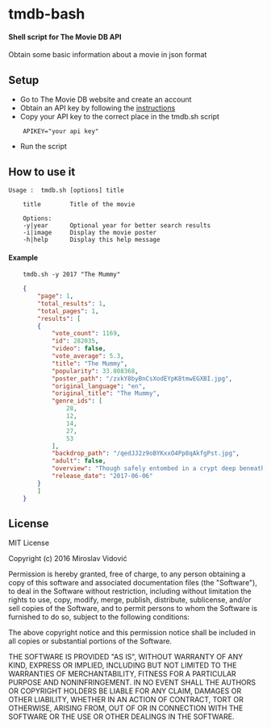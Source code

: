 # tmdb-bash
#### Shell script for The Movie DB API

Obtain some basic information about a movie in json format

## Setup
- Go to The Movie DB website and create an account
- Obtain an API key by following the [instructions](https://www.themoviedb.org/faq/api)
- Copy your API key to the correct place in the tmdb.sh script 
```shell
    APIKEY="your api key"
```
- Run the script

## How to use it
```
Usage :  tmdb.sh [options] title

    title        Title of the movie

    Options:
    -y|year      Optional year for better search results
    -i|image     Display the movie poster
    -h|help      Display this help message
```

#### Example
```shell
    tmdb.sh -y 2017 "The Mummy"    
```

```json
    {
        "page": 1,
        "total_results": 1,
        "total_pages": 1,
        "results": [
        {
            "vote_count": 1169,
            "id": 282035,
            "video": false,
            "vote_average": 5.3,
            "title": "The Mummy",
            "popularity": 33.808368,
            "poster_path": "/zxkY8byBnCsXodEYpK8tmwEGXBI.jpg",
            "original_language": "en",
            "original_title": "The Mummy",
            "genre_ids": [
                28,
                12,
                14,
                27,
                53
            ],
            "backdrop_path": "/qedJJ2z9oBYKxxO4Pp8qAkfgPst.jpg",
            "adult": false,
            "overview": "Though safely entombed in a crypt deep beneath the unforgiving desert, an ancient queen whose destiny was unjustly taken from he is awakened in our current day, bringing with her malevolence grown over millennia, and terrors that defy human comprehension.",
            "release_date": "2017-06-06"
        }
        ]
    }
```


## License
MIT License

Copyright (c) 2016 Miroslav Vidović

Permission is hereby granted, free of charge, to any person obtaining a copy
of this software and associated documentation files (the "Software"), to deal
in the Software without restriction, including without limitation the rights
to use, copy, modify, merge, publish, distribute, sublicense, and/or sell
copies of the Software, and to permit persons to whom the Software is
furnished to do so, subject to the following conditions:

The above copyright notice and this permission notice shall be included in all
copies or substantial portions of the Software.

THE SOFTWARE IS PROVIDED "AS IS", WITHOUT WARRANTY OF ANY KIND, EXPRESS OR
IMPLIED, INCLUDING BUT NOT LIMITED TO THE WARRANTIES OF MERCHANTABILITY,
FITNESS FOR A PARTICULAR PURPOSE AND NONINFRINGEMENT. IN NO EVENT SHALL THE
AUTHORS OR COPYRIGHT HOLDERS BE LIABLE FOR ANY CLAIM, DAMAGES OR OTHER
LIABILITY, WHETHER IN AN ACTION OF CONTRACT, TORT OR OTHERWISE, ARISING FROM,
OUT OF OR IN CONNECTION WITH THE SOFTWARE OR THE USE OR OTHER DEALINGS IN THE
SOFTWARE.
